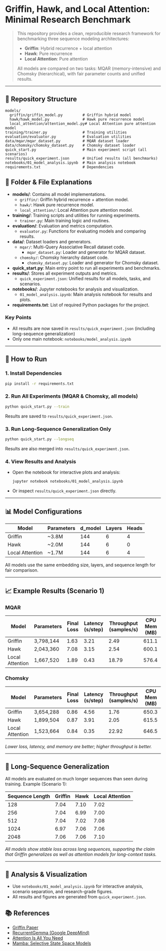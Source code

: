 # Griffin, Hawk, and Local Attention: Minimal Research Benchmark

> This repository provides a clean, reproducible research framework for benchmarking three sequence modeling architectures:
>
> - **Griffin**: Hybrid recurrence + local attention
> - **Hawk**: Pure recurrence
> - **Local Attention**: Pure attention
>
> All models are compared on two tasks: MQAR (memory-intensive) and Chomsky (hierarchical), with fair parameter counts and unified results.

---

## 📁 Repository Structure

```
models/
  griffin/griffin_model.py         # Griffin hybrid model
  hawk/hawk_model.py               # Hawk pure recurrence model
  local_attention/attention_model.py# Local Attention pure attention model
training/trainer.py                # Training utilities
evaluation/evaluator.py            # Evaluation utilities
data/mqar/mqar_dataset.py          # MQAR dataset loader
data/chomsky/chomsky_dataset.py    # Chomsky dataset loader
quick_start.py                     # Main experiment script (all scenarios)
results/quick_experiment.json      # Unified results (all benchmarks)
notebooks/01_model_analysis.ipynb  # Main analysis notebook
requirements.txt                   # Dependencies
```

## 📂 Folder & File Explanations

- **models/**: Contains all model implementations.
  - `griffin/`: Griffin hybrid recurrence + attention model.
  - `hawk/`: Hawk pure recurrence model.
  - `local_attention/`: Local Attention pure attention model.
- **training/**: Training scripts and utilities for running experiments.
  - `trainer.py`: Main training logic and routines.
- **evaluation/**: Evaluation and metrics computation.
  - `evaluator.py`: Functions for evaluating models and comparing results.
- **data/**: Dataset loaders and generators.
  - `mqar/`: Multi-Query Associative Recall dataset code.
    - `mqar_dataset.py`: Loader and generator for MQAR dataset.
  - `chomsky/`: Chomsky hierarchy dataset code.
    - `chomsky_dataset.py`: Loader and generator for Chomsky dataset.
- **quick_start.py**: Main entry point to run all experiments and benchmarks.
- **results/**: Stores all experiment outputs and metrics.
  - `quick_experiment.json`: Unified results for all models, tasks, and scenarios.
- **notebooks/**: Jupyter notebooks for analysis and visualization.
  - `01_model_analysis.ipynb`: Main analysis notebook for results and plots.
- **requirements.txt**: List of required Python packages for the project.

### Key Points
- All results are now saved in `results/quick_experiment.json` (including long-sequence generalization)
- Only one main notebook: `notebooks/model_analysis.ipynb`


---

## 🚀 How to Run

### 1. Install Dependencies
```bash
pip install -r requirements.txt
```

### 2. Run All Experiments (MQAR & Chomsky, all models)
```bash
python quick_start.py --train
```
Results are saved to `results/quick_experiment.json`.

### 3. Run Long-Sequence Generalization Only
```bash
python quick_start.py --longseq
```
Results are also merged into `results/quick_experiment.json`.

### 4. View Results and Analysis
- Open the notebook for interactive plots and analysis:
  ```bash
  jupyter notebook notebooks/01_model_analysis.ipynb
  ```
- Or inspect `results/quick_experiment.json` directly.

---

## 📊 Model Configurations

| Model           | Parameters | d_model | Layers | Heads |
|-----------------|------------|---------|--------|-------|
| Griffin         | ~3.8M      | 144     | 6      | 4     |
| Hawk            | ~2.0M      | 144     | 6      | 0     |
| Local Attention | ~1.7M      | 144     | 6      | 4     |

All models use the same embedding size, layers, and sequence length for fair comparison.

---

## 📈 Example Results (Scenario 1)

### MQAR
| Model           | Parameters | Final Loss | Latency (s/step) | Throughput (samples/s) | CPU Mem (MB) |
|-----------------|------------|------------|------------------|------------------------|--------------|
| Griffin         | 3,798,144  | 1.63       | 3.21             | 2.49                   | 611.1        |
| Hawk            | 2,043,360  | 7.08       | 3.15             | 2.54                   | 600.1        |
| Local Attention | 1,667,520  | 1.89       | 0.43             | 18.79                  | 576.4        |

### Chomsky
| Model           | Parameters | Final Loss | Latency (s/step) | Throughput (samples/s) | CPU Mem (MB) |
|-----------------|------------|------------|------------------|------------------------|--------------|
| Griffin         | 3,654,288  | 0.86       | 4.56             | 1.76                   | 650.3        |
| Hawk            | 1,899,504  | 0.87       | 3.91             | 2.05                   | 615.5        |
| Local Attention | 1,523,664  | 0.84       | 0.35             | 22.92                  | 646.5        |

*Lower loss, latency, and memory are better; higher throughput is better.*

---

## 🧪 Long-Sequence Generalization

All models are evaluated on much longer sequences than seen during training. Example (Scenario 1):

| Sequence Length | Griffin | Hawk | Local Attention |
|-----------------|--------|------|-----------------|
| 128             | 7.04   | 7.10 | 7.02            |
| 256             | 7.04   | 6.99 | 7.00            |
| 512             | 7.04   | 7.02 | 7.08            |
| 1024            | 6.97   | 7.06 | 7.06            |
| 2048            | 7.06   | 7.06 | 7.10            |

*All models show stable loss across long sequences, supporting the claim that Griffin generalizes as well as attention models for long-context tasks.*

---

## 📒 Analysis & Visualization

- Use `notebooks/01_model_analysis.ipynb` for interactive analysis, scenario separation, and research-grade figures.
- All results and figures are generated from `quick_experiment.json`.


## 📚 References

- [Griffin Paper](https://arxiv.org/abs/2402.19427)
- [RecurrentGemma (Google DeepMind)](https://github.com/google-deepmind/recurrentgemma)
- [Attention Is All You Need](https://arxiv.org/abs/1706.03762)
- [Mamba: Selective State Space Models](https://arxiv.org/abs/2312.00752)
